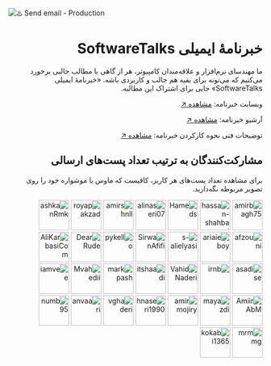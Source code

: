 ![♨️ Send email - Production](https://github.com/softwaretalks/newsletter/workflows/%E2%99%A8%EF%B8%8F%20Send%20email%20-%20Production/badge.svg)
<div dir='rtl'>

# خبرنامهٔ ایمیلی SoftwareTalks
  
ما مهندسای نرم‌افزار و علاقه‌مندان کامپیوتر، هر از گاهی با مطالب جالبی برخورد می‌کنیم که می‌تونه برای بقیه هم جالب و کاربردی باشه. «خبرنامهٔ ایمیلی SoftwareTalks» جایی برای اشتراک این مطالبه. 

وبسایت خبرنامه: [مشاهده ↗️](https://newsletter.softwaretalks.ir)

آرشیو خبرنامه: [مشاهده ↗️](https://newsletter.softwaretalks.ir/#archive)

توضیحات فنی نحوه کارکردن خبرنامه: [مشاهده ↗️](https://virgool.io/@amirbagh75/%DA%86%D8%B1%D8%AE%D9%88%D9%86%D8%AF%D9%86-%D8%AE%D8%A8%D8%B1%D9%86%D8%A7%D9%85%D9%87-softwaretalks-%D8%A8%D8%A7-%DA%AF%DB%8C%D8%AA%D9%87%D8%A7%D8%A8-mgq8ktpi561g)

## مشارکت‌کنندگان به ترتیب تعداد پست‌های ارسالی

برای مشاهده تعداد پست‌های هر کاربر، کافیست که ماوس یا موشواره خود را روی تصویر مربوطه نگه‌دارید.

<a href='https://github.com/amirbagh75'><img src='https://avatars.githubusercontent.com/u/21690865?v=4&s=60' width='60' alt='amirbagh75' title='22'></a> 
<a href='https://github.com/hassan-shahbazi'><img src='https://avatars.githubusercontent.com/u/11143939?v=4&s=60' width='60' alt='hassan-shahbazi' title='16'></a> 
<a href='https://github.com/Hameds'><img src='https://avatars.githubusercontent.com/u/1385656?v=4&s=60' width='60' alt='Hameds' title='11'></a> 
<a href='https://github.com/alinaseri07'><img src='https://avatars.githubusercontent.com/u/9638804?v=4&s=60' width='60' alt='alinaseri07' title='5'></a> 
<a href='https://github.com/amirshnll'><img src='https://avatars.githubusercontent.com/u/30009591?v=4&s=60' width='60' alt='amirshnll' title='4'></a> 
<a href='https://github.com/royapakzad'><img src='https://avatars.githubusercontent.com/u/17077104?v=4&s=60' width='60' alt='royapakzad' title='4'></a> 
<a href='https://github.com/ashkanRmk'><img src='https://avatars.githubusercontent.com/u/19786593?v=4&s=60' width='60' alt='ashkanRmk' title='4'></a> 
<a href='https://github.com/afzouni'><img src='https://avatars.githubusercontent.com/u/7107254?v=4&s=60' width='60' alt='afzouni' title='3'></a> 
<a href='https://github.com/ariaieboy'><img src='https://avatars.githubusercontent.com/u/15873972?v=4&s=60' width='60' alt='ariaieboy' title='3'></a> 
<a href='https://github.com/s-alielyasi'><img src='https://avatars.githubusercontent.com/u/45078910?v=4&s=60' width='60' alt='s-alielyasi' title='3'></a> 
<a href='https://github.com/SirwanAfifi'><img src='https://avatars.githubusercontent.com/u/5256416?v=4&s=60' width='60' alt='SirwanAfifi' title='3'></a> 
<a href='https://github.com/pykello'><img src='https://avatars.githubusercontent.com/u/628106?v=4&s=60' width='60' alt='pykello' title='2'></a> 
<a href='https://github.com/DearRude'><img src='https://avatars.githubusercontent.com/u/30749142?v=4&s=60' width='60' alt='DearRude' title='2'></a> 
<a href='https://github.com/AliKarbasiCom'><img src='https://avatars.githubusercontent.com/u/32021321?v=4&s=60' width='60' alt='AliKarbasiCom' title='2'></a> 
<a href='https://github.com/asadise'><img src='https://avatars.githubusercontent.com/u/21277743?v=4&s=60' width='60' alt='asadise' title='2'></a> 
<a href='https://github.com/irnb'><img src='https://avatars.githubusercontent.com/u/41897852?v=4&s=60' width='60' alt='irnb' title='2'></a> 
<a href='https://github.com/VahidNaderi'><img src='https://avatars.githubusercontent.com/u/3517756?v=4&s=60' width='60' alt='VahidNaderi' title='2'></a> 
<a href='https://github.com/itshaadi'><img src='https://avatars.githubusercontent.com/u/10201704?v=4&s=60' width='60' alt='itshaadi' title='1'></a> 
<a href='https://github.com/markpash'><img src='https://avatars.githubusercontent.com/u/6353129?v=4&s=60' width='60' alt='markpash' title='1'></a> 
<a href='https://github.com/Mvahedii'><img src='https://avatars.githubusercontent.com/u/43504442?v=4&s=60' width='60' alt='Mvahedii' title='1'></a> 
<a href='https://github.com/iamvee'><img src='https://avatars.githubusercontent.com/u/14985408?v=4&s=60' width='60' alt='iamvee' title='1'></a> 
<a href='https://github.com/AmiirAbM'><img src='https://avatars.githubusercontent.com/u/27636400?v=4&s=60' width='60' alt='AmiirAbM' title='1'></a> 
<a href='https://github.com/mayazdi'><img src='https://avatars.githubusercontent.com/u/37179598?v=4&s=60' width='60' alt='mayazdi' title='1'></a> 
<a href='https://github.com/amirmojiry'><img src='https://avatars.githubusercontent.com/u/15340704?v=4&s=60' width='60' alt='amirmojiry' title='1'></a> 
<a href='https://github.com/hnaseri1990'><img src='https://avatars.githubusercontent.com/u/30145970?v=4&s=60' width='60' alt='hnaseri1990' title='1'></a> 
<a href='https://github.com/vghaderi'><img src='https://avatars.githubusercontent.com/u/18378689?v=4&s=60' width='60' alt='vghaderi' title='1'></a> 
<a href='https://github.com/anvaari'><img src='https://avatars.githubusercontent.com/u/39170783?v=4&s=60' width='60' alt='anvaari' title='1'></a> 
<a href='https://github.com/numb95'><img src='https://avatars.githubusercontent.com/u/1831847?v=4&s=60' width='60' alt='numb95' title='1'></a> 
<a href='https://github.com/mrmmg'><img src='https://avatars.githubusercontent.com/u/30490118?v=4&s=60' width='60' alt='mrmmg' title='1'></a> 
<a href='https://github.com/kokabi1365'><img src='https://avatars.githubusercontent.com/u/44271870?v=4&s=60' width='60' alt='kokabi1365' title='1'></a>

</div>
